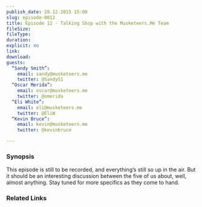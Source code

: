 ```yaml
---
publish_date: 28.12.2015 15:00
slug: episode-0012
title: Episode 12 - Talking Shop with the Musketeers.Me Team
fileSize:
fileType:
duration:
explicit: no
link:
download:
guests:
  “Sandy Smith”:
    email: sandy@musketeers.me
    twitter: @SandyS1
  “Oscar Merida”:
    email: oscar@musketeers.me
    twitter: @omerida
  “Eli White”:
    email: eli@musketeers.me
    twitter: @EliW
  “Kevin Bruce”:
    email: kevin@musketeers.me
    twitter: @kevinbruce

---
```

### Synopsis

This episode is still to be recorded, and everything’s still so up in the air. But it should be an interesting discussion between the five of us about, well, almost anything. Stay tuned for more specifics as they come to hand.

### Related Links

